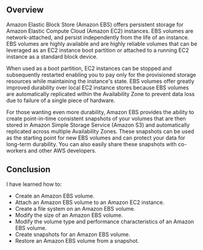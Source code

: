 ## Overview 
Amazon Elastic Block Store (Amazon EBS) offers persistent storage for Amazon Elastic Compute Cloud (Amazon EC2) instances. EBS volumes are network-attached, and persist independently from the life of an instance. EBS volumes are highly available and are highly reliable volumes that can be leveraged as an EC2 instance boot partition or attached to a running EC2 instance as a standard block device.

When used as a boot partition, EC2 instances can be stopped and subsequently restarted enabling you to pay only for the provisioned storage resources while maintaining the instance's state. EBS volumes offer greatly improved durability over local EC2 instance stores because EBS volumes are automatically replicated within the Availability Zone to prevent data loss due to failure of a single piece of hardware.

For those wanting even more durability, Amazon EBS provides the ability to create point-in-time consistent snapshots of your volumes that are then stored in Amazon Simple Storage Service (Amazon S3) and automatically replicated across multiple Availability Zones. These snapshots can be used as the starting point for new EBS volumes and can protect your data for long-term durability. You can also easily share these snapshots with co-workers and other AWS developers.
## Conclusion
I have learned how to:
- Create an Amazon EBS volume.
- Attach an Amazon EBS volume to an Amazon EC2 instance.
- Create a file system on an Amazon EBS volume.
- Modify the size of an Amazon EBS volume. 
- Modify the volume type and performance characteristics of an Amazon EBS volume.
- Create snapshots for an Amazon EBS volume.
- Restore an Amazon EBS volume from a snapshot.
